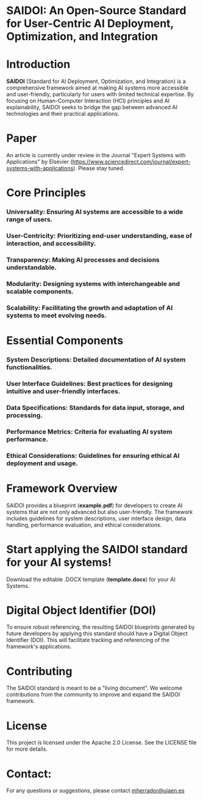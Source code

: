 # SAIDOI: An Open-Source Standard for User-Centric AI Deployment, Optimization, and Integration

# Introduction
**SAIDOI** (Standard for AI Deployment, Optimization, and Integration) is a comprehensive framework aimed at making AI systems more accessible and user-friendly, particularly for users with limited technical expertise. By focusing on Human-Computer Interaction (HCI) principles and AI explainability, SAIDOI seeks to bridge the gap between advanced AI technologies and their practical applications.

# Paper
An article is currently under review in the Journal "Expert Systems with Applications" by Elsevier (https://www.sciencedirect.com/journal/expert-systems-with-applications). Please stay tuned.

# Core Principles
### Universality: Ensuring AI systems are accessible to a wide range of users.
### User-Centricity: Prioritizing end-user understanding, ease of interaction, and accessibility.
### Transparency: Making AI processes and decisions understandable.
### Modularity: Designing systems with interchangeable and scalable components.
### Scalability: Facilitating the growth and adaptation of AI systems to meet evolving needs.

# Essential Components
### System Descriptions: Detailed documentation of AI system functionalities.
### User Interface Guidelines: Best practices for designing intuitive and user-friendly interfaces.
### Data Specifications: Standards for data input, storage, and processing.
### Performance Metrics: Criteria for evaluating AI system performance.
### Ethical Considerations: Guidelines for ensuring ethical AI deployment and usage.

# Framework Overview
SAIDOI provides a blueprint (**example.pdf**) for developers to create AI systems that are not only advanced but also user-friendly. The framework includes guidelines for system descriptions, user interface design, data handling, performance evaluation, and ethical considerations. 

# Start applying the SAIDOI standard for your AI systems!
Download the editable .DOCX template (**template.docx**) for your AI Systems.

# Digital Object Identifier (DOI)
To ensure robust referencing, the resulting SAIDOI blueprints generated by future developers by applying this standard should have a Digital Object Identifier (DOI). This will facilitate tracking and referencing of the framework's applications.

# Contributing
The SAIDOI standard is meant to be a "living document". We welcome contributions from the community to improve and expand the SAIDOI framework. 

# License
This project is licensed under the Apache 2.0 License. See the LICENSE file for more details.

# Contact:
For any questions or suggestions, please contact mherrador@ujaen.es
